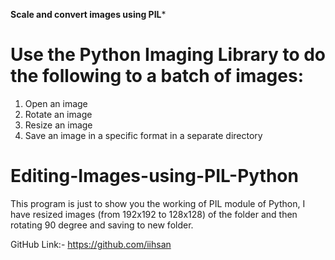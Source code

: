 ********Scale and convert images using PIL*********

# Use the Python Imaging Library to do the following to a batch of images:
1) Open an image
2) Rotate an image
3) Resize an image
4) Save an image in a specific format in a separate directory

# Editing-Images-using-PIL-Python
This program is just to show you the working of PIL module of Python, I have resized images (from  192x192 to 128x128) of the folder and then rotating 90 degree and saving to new folder.

GitHub Link:-
https://github.com/iihsan
